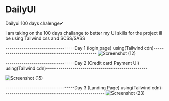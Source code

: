 # DailyUI
Dailyui 100 days chalenge✔

i am taking on the 100 days challange to better my UI skills
 for the project ill be using Tailwind css and SCSS/SASS
 
 
 ----------------------------------Day 1 (login page) using(Tailwind cdn)--------------------------------------------------
![Screenshot (12)](https://user-images.githubusercontent.com/97788659/212324293-609b9ddc-ecc4-4aae-a773-637cac3eebfd.png)


 ----------------------------------Day 2 (Credit card Payment UI) using(Tailwind cdn)--------------------------------------------------
 
 ![Screenshot (15)](https://user-images.githubusercontent.com/97788659/212471964-e7e49e18-e967-4178-9eb9-ba4e2916425c.png)
 
  ----------------------------------Day 3 (Landing Page) using(Tailwind cdn)--------------------------------------------------
![Screenshot (23)](https://user-images.githubusercontent.com/97788659/212768623-c44c14bc-3edc-4639-8912-d8b066b2be62.png)

